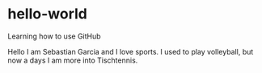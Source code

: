 # hello-world
Learning how to use GitHub

Hello I am Sebastian Garcia and I love sports.
I used to play volleyball, but now a days I am more into Tischtennis.

